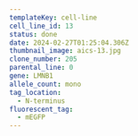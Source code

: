 ```yaml
---
templateKey: cell-line
cell_line_id: 13
status: done
date: 2024-02-27T01:25:04.306Z
thumbnail_image: aics-13.jpg
clone_number: 205
parental_line: 0
gene: LMNB1
allele_count: mono
tag_location:
  - N-terminus
fluorescent_tag:
  - mEGFP
---
```

